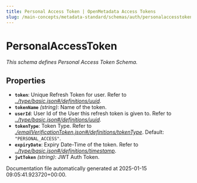 ```yaml
---
title: Personal Access Token | OpenMetadata Access Tokens
slug: /main-concepts/metadata-standard/schemas/auth/personalaccesstoken
---
```


# PersonalAccessToken

*This schema defines Personal Access Token Schema.*

## Properties

- **`token`**: Unique Refresh Token for user. Refer to *[../type/basic.json#/definitions/uuid](#/type/basic.json#/definitions/uuid)*.
- **`tokenName`** *(string)*: Name of the token.
- **`userId`**: User Id of the User this refresh token is given to. Refer to *[../type/basic.json#/definitions/uuid](#/type/basic.json#/definitions/uuid)*.
- **`tokenType`**: Token Type. Refer to *[./emailVerificationToken.json#/definitions/tokenType](#emailVerificationToken.json#/definitions/tokenType)*. Default: `"PERSONAL_ACCESS"`.
- **`expiryDate`**: Expiry Date-Time of the token. Refer to *[../type/basic.json#/definitions/timestamp](#/type/basic.json#/definitions/timestamp)*.
- **`jwtToken`** *(string)*: JWT Auth Token.


Documentation file automatically generated at 2025-01-15 09:05:41.923720+00:00.
